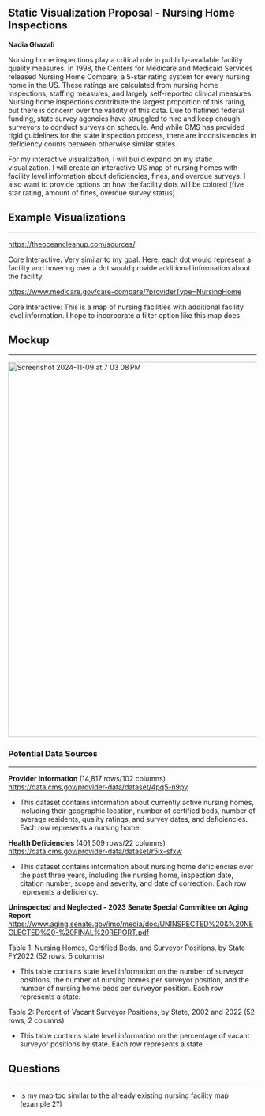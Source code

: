 ## Static Visualization Proposal - Nursing Home Inspections

**Nadia Ghazali**

Nursing home inspections play a critical role in publicly-available facility quality measures. In 1998, the Centers for Medicare and Medicaid Services released Nursing Home Compare, a 5-star rating system for every nursing home in the US. These ratings are calculated from nursing home inspections, staffing measures, and largely self-reported clinical measures. Nursing home inspections contribute the largest proportion of this rating, but there is concern over the validity of this data. Due to flatlined federal funding, state survey agencies have struggled to hire and keep enough surveyors to conduct surveys on schedule. And while CMS has provided rigid guidelines for the state inspection process, there are inconsistencies in deficiency counts between otherwise similar states. 

For my interactive visualization, I will build expand on my static visualization. I will create an interactive US map of nursing homes with facility level information about deficiencies, fines, and overdue surveys. I also want to provide options on how the facility dots will be colored (five star rating, amount of fines, overdue survey status). 

## Example Visualizations
-------------------------------

https://theoceancleanup.com/sources/ 

Core Interactive: Very similar to my goal. Here, each dot would represent a facility and hovering over a dot would provide additional information about the facility. 




https://www.medicare.gov/care-compare/?providerType=NursingHome

Core Interactive: This is a map of nursing facilities with additional facility level information. I hope to incorporate a filter option like this map does. 


## Mockup 
-------------------------------

<img width="759" alt="Screenshot 2024-11-09 at 7 03 08 PM" src="https://github.com/user-attachments/assets/208f96a3-32e1-425d-8660-393c08b0ff28">


### Potential Data Sources
-------------------------------
**Provider Information** (14,817 rows/102 columns)
https://data.cms.gov/provider-data/dataset/4pq5-n9py

* This dataset contains information about currently active nursing homes, including their geographic location, number of certified beds, number of average residents, quality ratings, and survey dates, and deficiencies. Each row represents a nursing home. 

**Health Deficiencies** (401,509 rows/22 columns)
https://data.cms.gov/provider-data/dataset/r5ix-sfxw

* This dataset contains information about nursing home deficiencies over the past three years, including the nursing home, inspection date, citation number, scope and severity, and date of correction. Each row represents a deficiency. 

**Uninspected and Neglected - 2023 Senate Special Committee on Aging Report** 
https://www.aging.senate.gov/imo/media/doc/UNINSPECTED%20&%20NEGLECTED%20-%20FINAL%20REPORT.pdf

Table 1. Nursing Homes, Certified Beds, and Surveyor Positions, by State FY2022 (52 rows, 5 columns)
* This table contains state level information on the number of surveyor positions, the number of nursing homes per surveyor position, and the number of nursing home beds per surveyor position. Each row represents a state. 

Table 2: Percent of Vacant Surveyor Positions, by State, 2002 and 2022 (52 rows, 2 columns)
* This table contains state level information on the percentage of vacant surveyor positions by state. Each row represents a state.



## Questions 
----------------------------
* Is my map too similar to the already existing nursing facility map (example 2?) 
